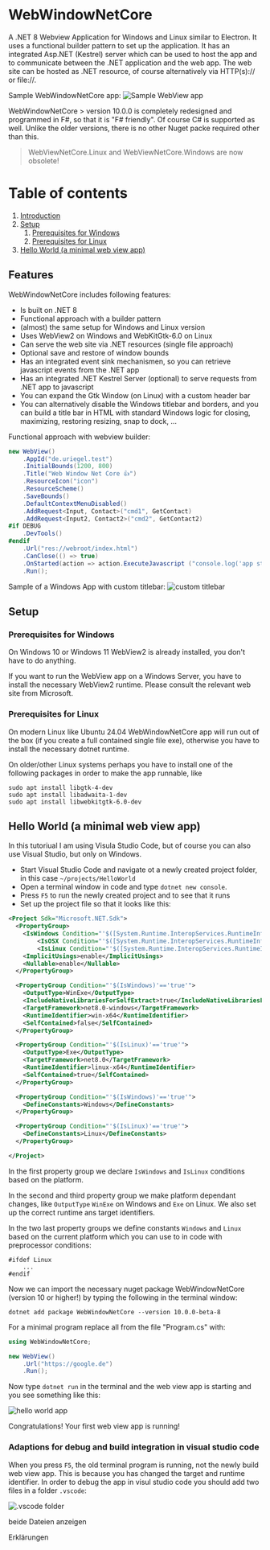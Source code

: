 # WebWindowNetCore
A .NET 8 Webview Application for Windows and Linux similar to Electron. It uses a functional builder pattern to set up the application. It has an integrated Asp.NET (Kestrel) server which can be used to host the app and to communicate between the .NET application and the web app. The web site can be hosted as .NET resource, of course alternatively via HTTP(s):// or file://.

Sample WebWindowNetCore app:
![Sample WebView app](readme/sampleapp.png)

WebWindowNetCore > version 10.0.0 is completely redesigned and programmed in F#, so that it is "F# friendly". Of course C# is supported as well. Unlike the older versions, there is no other Nuget packe required other than this. 

> WebViewNetCore.Linux and WebViewNetCore.Windows are now obsolete!

# Table of contents
1. [Introduction](#features)
2. [Setup](#setup)
    1. [Prerequisites for Windows](#prewindows)
    2. [Prerequisites for Linux](#prelinux)
3. [Hello World (a minimal web view app)](#helloworld)

## Features <a name="features"></a>

WebWindowNetCore includes following features:
* Is built on .NET 8
* Functional approach with a builder pattern
* (almost) the same setup for Windows and Linux version
* Uses WebView2 on Windows and WebKitGtk-6.0 on Linux
* Can serve the web site via .NET resources (single file approach)
* Optional save and restore of window bounds
* Has an integrated event sink mechanismen, so you can retrieve javascript events from the .NET app
* Has an integrated .NET Kestrel Server (optional) to serve requests from .NET app to javascript
* You can expand the Gtk Window (on Linux) with a custom header bar
* You can alternatively disable the Windows titlebar and borders, and you can build a title bar in HTML with standard Windows logic for closing, maximizing, restoring resizing, snap to dock, ...

Functional approach with webview builder:

```cs
new WebView()
    .AppId("de.uriegel.test")
    .InitialBounds(1200, 800)
    .Title("Web Window Net Core 👍")
    .ResourceIcon("icon")
    .ResourceScheme()
    .SaveBounds()
    .DefaultContextMenuDisabled()
    .AddRequest<Input, Contact>("cmd1", GetContact)
    .AddRequest<Input2, Contact2>("cmd2", GetContact2)
#if DEBUG    
    .DevTools()
#endif
    .Url("res://webroot/index.html")
    .CanClose(() => true)
    .OnStarted(action => action.ExecuteJavascript ("console.log('app started now ')"))
    .Run();
```
Sample of a Windows App with custom titlebar:
![custom titlebar](readme/customTitlebar.png) 





## Setup <a name="setup"></a>

### Prerequisites for Windows <a name="prewindows"></a>

On Windows 10 or Windows 11 WebView2 is already installed, you don't have to do anything.

If you want to run the WebView app on a Windows Server, you have to install the necessary WebView2 runtime. Please consult the relevant web site from Microsoft.

### Prerequisites for Linux <a name="prelinux"></a>

On modern Linux like Ubuntu 24.04 WebWindowNetCore app will run out of the box (if you create a full contained single file exe), otherwise you have to install the necessary dotnet runtime.

On older/other Linux systems perhaps you have to install one of the following packages in order to make the app runnable, like

```
sudo apt install libgtk-4-dev
sudo apt install libadwaita-1-dev
sudo apt install libwebkitgtk-6.0-dev
```
## Hello World (a minimal web view app) <a name="helloworld"></a>

In this tutoriual I am using Visula Studio Code, but of course you can also use Visual Studio, but only on Windows.

* Start Visual Studio Code and navigate ot a newly created project folder, in this case ```~/projects/HelloWorld```
* Open a terminal window in code and type ```dotnet new console```.
* Press ```F5``` to run the newly created project and to see that it runs
* Set up the project file so that it looks like this: 

```xml
<Project Sdk="Microsoft.NET.Sdk">
  <PropertyGroup>
    <IsWindows Condition="'$([System.Runtime.InteropServices.RuntimeInformation]::IsOSPlatform($([System.Runtime.InteropServices.OSPlatform]::Windows)))' == 'true'">true</IsWindows> 
		<IsOSX Condition="'$([System.Runtime.InteropServices.RuntimeInformation]::IsOSPlatform($([System.Runtime.InteropServices.OSPlatform]::OSX)))' == 'true'">true</IsOSX> 
		<IsLinux Condition="'$([System.Runtime.InteropServices.RuntimeInformation]::IsOSPlatform($([System.Runtime.InteropServices.OSPlatform]::Linux)))' == 'true'">true</IsLinux>  
    <ImplicitUsings>enable</ImplicitUsings>
    <Nullable>enable</Nullable>
  </PropertyGroup>

  <PropertyGroup Condition="'$(IsWindows)'=='true'">
    <OutputType>WinExe</OutputType>
    <IncludeNativeLibrariesForSelfExtract>true</IncludeNativeLibrariesForSelfExtract>
    <TargetFramework>net8.0-windows</TargetFramework>
    <RuntimeIdentifier>win-x64</RuntimeIdentifier>
    <SelfContained>false</SelfContained>
  </PropertyGroup> 

  <PropertyGroup Condition="'$(IsLinux)'=='true'">
    <OutputType>Exe</OutputType>
    <TargetFramework>net8.0</TargetFramework>
    <RuntimeIdentifier>linux-x64</RuntimeIdentifier>
    <SelfContained>true</SelfContained>
  </PropertyGroup> 

  <PropertyGroup Condition="'$(IsWindows)'=='true'">
    <DefineConstants>Windows</DefineConstants>
  </PropertyGroup>

  <PropertyGroup Condition="'$(IsLinux)'=='true'">
    <DefineConstants>Linux</DefineConstants>
  </PropertyGroup>

</Project>
```
In the first property group we declare ```IsWindows``` and ```IsLinux``` conditions based on the platform.

In the second and third property group we make platform dependant changes, like ```OutputType``` ```WinExe``` on Windows and ```Exe``` on Linux. We also set up the correct runtime ans target identifiers. 

In the two last property groups we define constants ```Windows``` and ```Linux``` based on the current platform which you can use to in code with preprocessor conditions:

```
#ifdef Linux
    ...
#endif
```
Now we can import the necessary nuget package WebWindowNetCore (version 10 or higher!) by typing the following in the terminal window:

```
dotnet add package WebWindowNetCore --version 10.0.0-beta-8
```

For a minimal program replace all from the file "Program.cs" with:


```cs
using WebWindowNetCore;

new WebView()
    .Url("https://google.de")
    .Run();
```

Now type ```dotnet run``` in the terminal and the web view app is starting and you see something like this:

![hello world app](readme/helloworld.png)

Congratulations! Your first web view app is running!

### Adaptions for debug and build integration in visual studio code

When you press ```F5```, the old terminal program is running, not the newly build web view app. This is because you has changed the target and runtime identifier. In order to debug the app in visul studio code you should add two files in a folder ```.vscode```:

![.vscode folder](readme/vscode.png)

beide Dateien anzeigen

Erklärungen